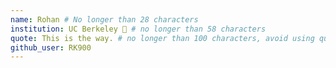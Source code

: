 ```yaml
---
name: Rohan # No longer than 28 characters
institution: UC Berkeley 🚩 # no longer than 58 characters
quote: This is the way. # no longer than 100 characters, avoid using quotes(") to guarantee the format remains the same.
github_user: RK900
---
```


